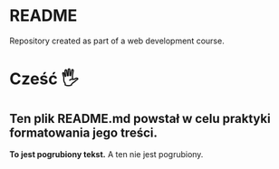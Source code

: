 # README

Repository created as part of a web development course.

# Cześć 🖐

## Ten plik README.md powstał w celu praktyki formatowania jego treści.

**To jest pogrubiony tekst.**
A ten nie jest pogrubiony.